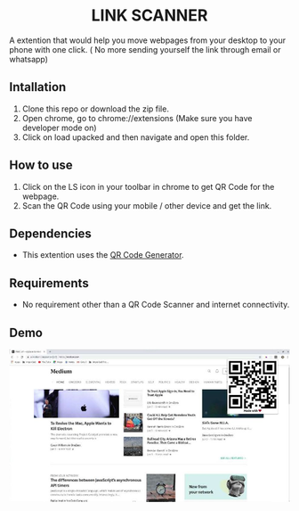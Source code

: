 <div align ="center" >

# LINK SCANNER
</div>
A extention that would help you move webpages from your desktop to your phone with one click. ( No more sending yourself the link through email or whatsapp)


## Intallation 
1. Clone this repo or download the zip file.
2. Open chrome, go to chrome://extensions (Make sure you have developer mode on)
3. Click on load upacked and then navigate and open this folder.

## How to use
1. Click on the LS icon in your toolbar in chrome to get QR Code for the webpage.
2. Scan the QR Code using your mobile / other device and get the link.


## Dependencies
* This extention uses the [QR Code Generator](https://www.the-qrcode-generator.com/).

## Requirements
* No requirement other than a QR Code Scanner and internet connectivity.
  
## Demo
![demo](https://github.com/kumaraditya1999/LinkScanner/blob/master/assets/images/demo.jpg)
